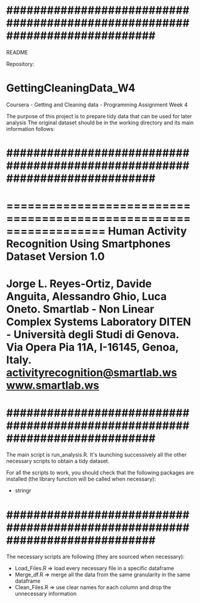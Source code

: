 # ############################################################################ #
README

Repository:
# GettingCleaningData_W4
Coursera - Getting and Cleaning data - Programming Assignment Week 4

The purpose of this project is to prepare tidy data that can be used for later analysis
The original dataset should be in the working directory and its main information follows: 
# ############################################################################ #
==================================================================
Human Activity Recognition Using Smartphones Dataset
Version 1.0
==================================================================
Jorge L. Reyes-Ortiz, Davide Anguita, Alessandro Ghio, Luca Oneto.
Smartlab - Non Linear Complex Systems Laboratory
DITEN - Università degli Studi di Genova.
Via Opera Pia 11A, I-16145, Genoa, Italy.
activityrecognition@smartlab.ws
www.smartlab.ws
==================================================================

# ############################################################################ #
The main script is run_analysis.R. 
It's launching successively all the other necessary scripts to obtain a tidy dataset.

For all the scripts to work, you should check that the following packages are installed
(the library function will be called when necessary):
- stringr

# ############################################################################ #
The necessary scripts are following (they are sourced when necessary):
- Load_Files.R => load every necessary file in a specific dataframe
- Merge_df.R => merge all the data from the same granularity in the same dataframe
- Clean_Files.R => use clear names for each column and drop the unnecessary information
